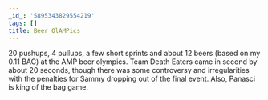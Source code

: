 ```yaml
---
_id_: '5895343829554219'
tags: []
title: Beer OlAMPics
---
```


20 pushups, 4 pullups, a few short sprints and about 12 beers (based on my 0.11 BAC) at the AMP beer olympics. Team Death Eaters came in second by about 20 seconds, though there was some controversy and irregularities with the penalties for Sammy dropping out of the final event. Also, Panasci is king of the bag game.
